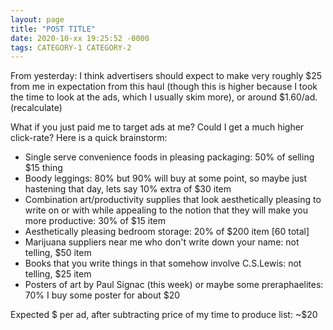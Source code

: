 ```yaml
---
layout: page
title: "POST TITLE"
date: 2020-10-xx 19:25:52 -0000
tags: CATEGORY-1 CATEGORY-2
---
```

From yesterday: I think advertisers should expect to make very roughly $25 from me in expectation from this haul (though this is higher because I took the time to look at the ads, which I usually skim more), or around $1.60/ad. (recalculate)


What if you just paid me to target ads at me? Could I get a much higher click-rate? Here is a quick brainstorm:
- Single serve convenience foods in pleasing packaging: 50% of selling $15 thing
- Boody leggings: 80% but 90% will buy at some point, so maybe just hastening that day, lets say 10% extra of $30 item
- Combination art/productivity supplies that look aesthetically pleasing to write on or with while appealing to the notion that they will make you more productive: 30% of $15 item
- Aesthetically pleasing bedroom storage: 20% of $200 item [60 total]
- Marijuana suppliers near me who don't write down your name: not telling, $50 item
- Books that you write things in that somehow involve C.S.Lewis: not telling, $25 item
- Posters of art by Paul Signac (this week) or maybe some preraphaelites: 70% I buy some poster for about $20

Expected $ per ad, after subtracting price of my time to produce list: ~$20

